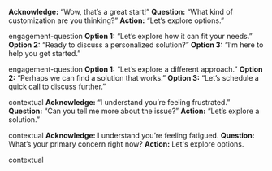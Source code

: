 **Acknowledge:** “Wow, that’s a great start!” **Question:** “What kind of customization are you thinking?” **Action:** “Let’s explore options.”

engagement-question
**Option 1:** “Let’s explore how it can fit your needs.” **Option 2:** “Ready to discuss a personalized solution?” **Option 3:** “I’m here to help you get started.”

engagement-question
**Option 1:** “Let’s explore a different approach.” **Option 2:** “Perhaps we can find a solution that works.” **Option 3:** “Let’s schedule a quick call to discuss further.”

contextual
**Acknowledge:** “I understand you’re feeling frustrated.” **Question:** “Can you tell me more about the issue?” **Action:** “Let’s explore a solution.”

contextual
**Acknowledge:** I understand you’re feeling fatigued. **Question:** What’s your primary concern right now? **Action:** Let's explore options.

contextual

